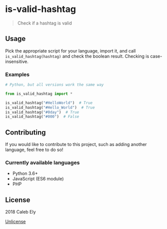 # is-valid-hashtag

> Check if a hashtag is valid

## Usage

Pick the appropriate script for your language, import it, and call `is_valid_hashtag(hashtag)` and check the boolean result. Checking is case-insensitive.

### Examples

```python
# Python, but all versions work the same way

from is_valid_hashtag import *

is_valid_hashtag("#HelloWorld")  # True
is_valid_hashtag("#Hello_World")  # True
is_valid_hashtag("#0day")  # True
is_valid_hashtag("#000")  # False
```

## Contributing

If you would like to contribute to this project, such as adding another language, feel free to do so!

### Currently available languages

* Python 3.6+
* JavaScript (ES6 module)
* PHP

## License

2018 Caleb Ely

[Unlicense](LICENSE)
